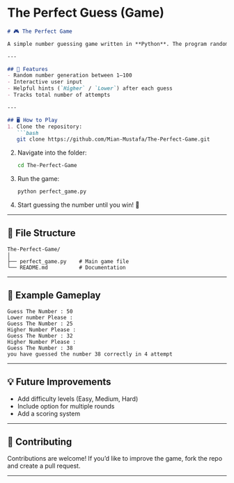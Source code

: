# The Perfect Guess (Game)


````markdown
# 🎮 The Perfect Game  

A simple number guessing game written in **Python**. The program randomly selects a number between **1 and 100**, and the player has to guess it in as few attempts as possible. After each guess, the game provides hints whether the number is **higher** or **lower** than the guess.  

---

## 🚀 Features
- Random number generation between 1–100  
- Interactive user input  
- Helpful hints (`Higher` / `Lower`) after each guess  
- Tracks total number of attempts  

---

## 🖥️ How to Play
1. Clone the repository:  
   ```bash
   git clone https://github.com/Mian-Mustafa/The-Perfect-Game.git
````

2. Navigate into the folder:

   ```bash
   cd The-Perfect-Game
   ```
3. Run the game:

   ```bash
   python perfect_game.py
   ```
4. Start guessing the number until you win! 🎉

---

## 📂 File Structure

```
The-Perfect-Game/
│
├── perfect_game.py    # Main game file
└── README.md          # Documentation
```

---

## 📝 Example Gameplay

```
Guess The Number : 50
Lower number Please :
Guess The Number : 25
Higher Number Please :
Guess The Number : 32
Higher Number Please :
Guess The Number : 38
you have guessed the number 38 correctly in 4 attempt
```

---

## 💡 Future Improvements

* Add difficulty levels (Easy, Medium, Hard)
* Include option for multiple rounds
* Add a scoring system

---

## 🤝 Contributing

Contributions are welcome! If you’d like to improve the game, fork the repo and create a pull request.

---


